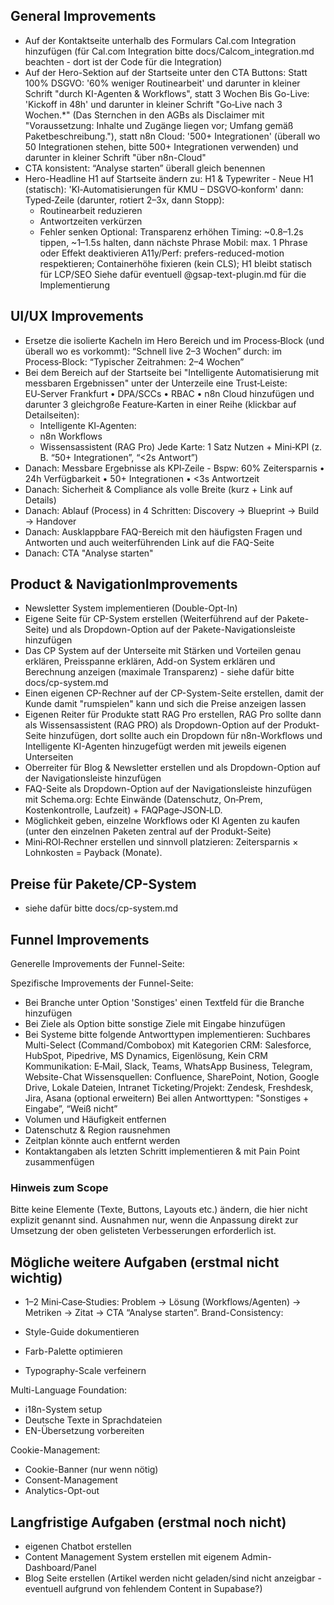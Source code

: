 ## General Improvements

- Auf der Kontaktseite unterhalb des Formulars Cal.com Integration hinzufügen (für Cal.com Integration bitte docs/Calcom_integration.md beachten - dort ist der Code für die Integration)
- Auf der Hero-Sektion auf der Startseite unter den CTA Buttons: Statt 100% DSGVO: '60% weniger Routinearbeit' und darunter in kleiner Schrift "durch KI-Agenten & Workflows", statt 3 Wochen Bis Go-Live: 'Kickoff in 48h' und darunter in kleiner Schrift "Go‑Live nach 3 Wochen.\*" (Das Sternchen in den AGBs als Disclaimer mit "Voraussetzung: Inhalte und Zugänge liegen vor; Umfang gemäß Paketbeschreibung."), statt n8n Cloud: '500+ Integrationen' (überall wo 50 Integrationen stehen, bitte 500+ Integrationen verwenden) und darunter in kleiner Schrift "über n8n-Cloud"
- CTA konsistent: “Analyse starten” überall gleich benennen
- Hero-Headline H1 auf Startseite ändern zu: H1 & Typewriter - Neue H1 (statisch): 'KI‑Automatisierungen für KMU – DSGVO‑konform' dann: Typed‑Zeile (darunter, rotiert 2–3x, dann Stopp):
  - Routinearbeit reduzieren
  - Antwortzeiten verkürzen
  - Fehler senken
    Optional: Transparenz erhöhen
    Timing: ~0.8–1.2s tippen, ~1–1.5s halten, dann nächste Phrase
    Mobil: max. 1 Phrase oder Effekt deaktivieren
    A11y/Perf: prefers-reduced-motion respektieren; Containerhöhe fixieren (kein CLS); H1 bleibt statisch für LCP/SEO
    Siehe dafür eventuell @gsap-text-plugin.md für die Implementierung

## UI/UX Improvements

- Ersetze die isolierte Kacheln im Hero Bereich und im Process‑Block (und überall wo es vorkommt): “Schnell live 2–3 Wochen” durch:
  im Process‑Block: “Typischer Zeitrahmen: 2–4 Wochen”
- Bei dem Bereich auf der Startseite bei "Intelligente Automatisierung mit messbaren Ergebnissen" unter der Unterzeile eine Trust‑Leiste: EU‑Server Frankfurt • DPA/SCCs • RBAC • n8n Cloud hinzufügen und darunter 3 gleichgroße Feature‑Karten in einer Reihe (klickbar auf Detailseiten):
  - Intelligente KI‑Agenten:
  - n8n Workflows
  - Wissensassistent (RAG Pro)
    Jede Karte: 1 Satz Nutzen + Mini‑KPI (z. B. “50+ Integrationen”, “<2s Antwort”)
- Danach: Messbare Ergebnisse als KPI‑Zeile - Bspw: 60% Zeitersparnis • 24h Verfügbarkeit • 50+ Integrationen • <3s Antwortzeit
- Danach: Sicherheit & Compliance als volle Breite (kurz + Link auf Details)
- Danach: Ablauf (Process) in 4 Schritten: Discovery → Blueprint → Build → Handover
- Danach: Ausklappbare FAQ-Bereich mit den häufigsten Fragen und Antworten und auch weiterführenden Link auf die FAQ-Seite
- Danach: CTA "Analyse starten"

## Product & NavigationImprovements

- Newsletter System implementieren (Double-Opt-In)
- Eigene Seite für CP-System erstellen (Weiterführend auf der Pakete-Seite) und als Dropdown-Option auf der Pakete-Navigationsleiste hinzufügen
- Das CP System auf der Unterseite mit Stärken und Vorteilen genau erklären, Preisspanne erklären, Add-on System erklären und Berechnung anzeigen (maximale Transparenz) - siehe dafür bitte docs/cp-system.md
- Einen eigenen CP-Rechner auf der CP-System-Seite erstellen, damit der Kunde damit "rumspielen" kann und sich die Preise anzeigen lassen
- Eigenen Reiter für Produkte statt RAG Pro erstellen, RAG Pro sollte dann als Wissensassistent (RAG PRO) als Dropdown-Option auf der Produkt-Seite hinzufügen, dort sollte auch ein Dropdown für n8n-Workflows und Intelligente KI-Agenten hinzugefügt werden mit jeweils eigenen Unterseiten
- Oberreiter für Blog & Newsletter erstellen und als Dropdown-Option auf der Navigationsleiste hinzufügen
- FAQ-Seite als Dropdown-Option auf der Navigationsleiste hinzufügen mit Schema.org: Echte Einwände (Datenschutz, On‑Prem, Kostenkontrolle, Laufzeit) + FAQPage‑JSON‑LD.
- Möglichkeit geben, einzelne Workflows oder KI Agenten zu kaufen (unter den einzelnen Paketen zentral auf der Produkt-Seite)
- Mini‑ROI‑Rechner erstellen und sinnvoll platzieren: Zeitersparnis × Lohnkosten = Payback (Monate).

## Preise für Pakete/CP-System

- siehe dafür bitte docs/cp-system.md

## Funnel Improvements

Generelle Improvements der Funnel-Seite:

Spezifische Improvements der Funnel-Seite:

- Bei Branche unter Option 'Sonstiges' einen Textfeld für die Branche hinzufügen
- Bei Ziele als Option bitte sonstige Ziele mit Eingabe hinzufügen
- Bei Systeme bitte folgende Antworttypen implementieren:
  Suchbares Multi-Select (Command/Combobox) mit Kategorien
  CRM: Salesforce, HubSpot, Pipedrive, MS Dynamics, Eigenlösung, Kein CRM
  Kommunikation: E‑Mail, Slack, Teams, WhatsApp Business, Telegram, Website-Chat
  Wissensquellen: Confluence, SharePoint, Notion, Google Drive, Lokale Dateien, Intranet
  Ticketing/Projekt: Zendesk, Freshdesk, Jira, Asana (optional erweitern)
  Bei allen Antworttypen: "Sonstiges + Eingabe”, “Weiß nicht”
- Volumen und Häufigkeit entfernen
- Datenschutz & Region rausnehmen
- Zeitplan könnte auch entfernt werden
- Kontaktangaben als letzten Schritt implementieren & mit Pain Point zusammenfügen

### Hinweis zum Scope

Bitte keine Elemente (Texte, Buttons, Layouts etc.) ändern, die hier nicht explizit genannt sind. Ausnahmen nur, wenn die Anpassung direkt zur Umsetzung der oben gelisteten Verbesserungen erforderlich ist.

## Mögliche weitere Aufgaben (erstmal nicht wichtig)

- 1–2 Mini‑Case‑Studies: Problem → Lösung (Workflows/Agenten) → Metriken → Zitat → CTA “Analyse starten”.
  Brand-Consistency:

- Style-Guide dokumentieren
- Farb-Palette optimieren
- Typography-Scale verfeinern

Multi-Language Foundation:

- i18n-System setup
- Deutsche Texte in Sprachdateien
- EN-Übersetzung vorbereiten

Cookie-Management:

- Cookie-Banner (nur wenn nötig)
- Consent-Management
- Analytics-Opt-out

## Langfristige Aufgaben (erstmal noch nicht)

- eigenen Chatbot erstellen
- Content Management System erstellen mit eigenem Admin-Dashboard/Panel
- Blog Seite erstellen (Artikel werden nicht geladen/sind nicht anzeigbar - eventuell aufgrund von fehlendem Content in Supabase?)
